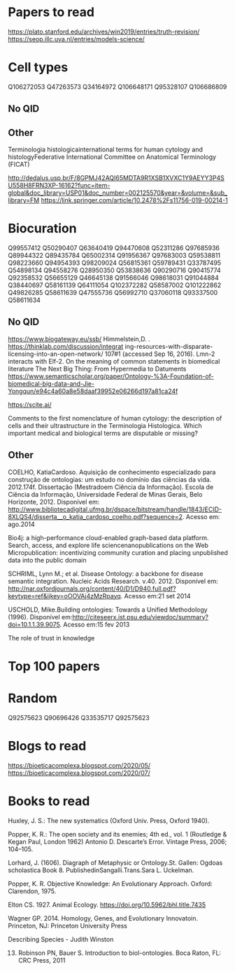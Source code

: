 # Papers to read
https://plato.stanford.edu/archives/win2019/entries/truth-revision/
https://seop.illc.uva.nl/entries/models-science/


# Cell types
Q106272053
Q47263573
Q34164972
Q106648171
Q95328107
Q106686809
## No QID

## Other
Terminologia histologicainternational terms for human cytology and histologyFederative International Committee on Anatomical Terminology (FICAT)

http://dedalus.usp.br/F/8GPMJ42AQI65MDTA9R1XSB1XVXC1Y9AEYY3P4SU558H8FRN3XP-16162?func=item-global&doc_library=USP01&doc_number=002125570&year=&volume=&sub_library=FM
https://link.springer.com/article/10.2478%2Fs11756-019-00214-1

# Biocuration
Q99557412
Q50290407
Q63640419
Q94470608
Q52311286
Q97685936
Q89944322
Q89435784
Q65002314
Q91956367
Q97683003
Q59538811
Q98223660
Q94954393
Q98209024
Q56815361
Q59789431
Q33787495
Q54898134
Q94558276
Q28950350
Q53838636
Q90290716
Q90415774
Q92358532
Q56655129
Q46645138
Q91566046
Q98618031
Q91044884
Q38440697
Q58161139
Q64111054
Q102372282
Q58587002
Q101222862
Q49826285
Q58611639
Q47555736
Q56992710
Q37060118
Q93337500
Q58611634


## No QID

https://www.biogateway.eu/ssb/
Himmelstein,D. . https://thinklab.com/discussion/integrat ing-resources-with-disparate-licensing-into-an-open-network/ 107#1 (accessed Sep 16, 2016).
Lmn-2 interacts with Elf-2. On the meaning of common statements in biomedical literature
The Next Big Thing: From Hypermedia to Datuments
https://www.semanticscholar.org/paper/Ontology-%3A-Foundation-of-biomedical-big-data-and-Jie-Yongqun/e94c4a60a8e58daaf39952e06266d197a81ca24f

https://scite.ai/ 

Comments to the first nomenclature of human cytology: the description of cells and their ultrastructure in the Terminologia Histologica. Which important medical and biological terms are disputable or missing?

## Other
COELHO, KatiaCardoso. Aquisição de conhecimento especializado para construção de ontologias: um estudo no domínio das ciências da vida. 2012.174f. Dissertação (Mestradoem Ciência da Informação). Escola de Ciência da Informação, Universidade Federal de Minas Gerais, Belo Horizonte, 2012. Disponível em: http://www.bibliotecadigital.ufmg.br/dspace/bitstream/handle/1843/ECID-8XLQS4/disserta__o_katia_cardoso_coelho.pdf?sequence=2. Acesso em: ago.2014

Bio4j: a high-performance cloud-enabled graph-based data platform.
Search, access, and explore life sciencenanopublications on the Web
Micropublication: incentivizing community curation and placing unpublished data into the public domain

SCHRIML, Lynn M.; et al. Disease Ontology: a backbone for disease semantic integration. Nucleic Acids Research. v.40. 2012. Disponível em: http://nar.oxfordjournals.org/content/40/D1/D940.full.pdf?keytype=ref&ijkey=oOOVAj4zMzRpayq. Acesso em:21 set 2014

USCHOLD, Mike.Building ontologies: Towards a Unified Methodology (1996). Disponível em:http://citeseerx.ist.psu.edu/viewdoc/summary?doi=10.1.1.39.9075. Acesso em:15 fev 2013

The role of trust in knowledge

# Top 100 papers
# Random
Q92575623
Q90696426
Q33535717
Q92575623

# Blogs to read
https://bioeticacomplexa.blogspot.com/2020/05/
https://bioeticacomplexa.blogspot.com/2020/07/
# Books to read
Huxley, J. S.: The new systematics (Oxford Univ. Press, Oxford 1940).

Popper, K. R.: The open society and its enemies; 4th ed., vol. 1 (Routledge & Kegan Paul, London 1962)
Antonio D. Descarte’s Error. Vintage Press, 2006; 104–105.

Lorhard, J. (1606). Diagraph of Metaphysic or Ontology.St. Gallen: Ogdoas scholastica Book 8. PublishedinSangalli.Trans.Sara L. Uckelman.

Popper, K. R. Objective Knowledge: An Evolutionary Approach. Oxford: Clarendon, 1975.

 Elton CS. 1927. Animal Ecology. https://doi.org/10.5962/bhl.title.7435 

Wagner GP. 2014. Homology, Genes, and Evolutionary Innovatoin.
Princeton, NJ: Princeton University Press

Describing Species - Judith Winston

13.  Robinson  PN,  Bauer  S.  Introduction  to  biol-ontologies.  Boca  Raton,  FL:    CRC  Press, 2011
